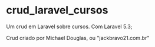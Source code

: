 # crud_laravel_cursos
Um crud em Laravel sobre cursos. Com Laravel 5.3;

Crud criado por Michael Douglas, ou "jackbravo21.com.br"
